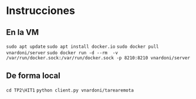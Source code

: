 # Instrucciones

## En la VM

`sudo apt update`
`sudo apt install docker.io`
`sudo docker pull vnardoni/server`
`sudo docker run -d --rm  -v /var/run/docker.sock:/var/run/docker.sock -p 8210:8210 vnardoni/server`

## De forma local

`cd TP2\HIT1`
`python client.py vnardoni/tarearemota`
